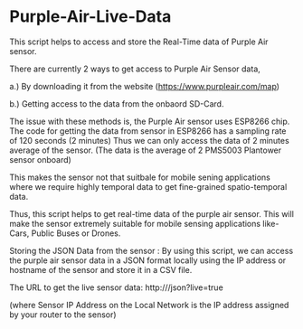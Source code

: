 # Purple-Air-Live-Data
This script helps to access and store the Real-Time data of Purple Air sensor. 

There are currently 2 ways to get access to Purple Air Sensor data, 

a.) By downloading it from the website (https://www.purpleair.com/map)  

b.) Getting access to the data from the onbaord SD-Card.

The issue with these methods is, the Purple Air sensor uses ESP8266 chip. The code for getting the data from sensor in ESP8266 has a sampling rate of 120 seconds (2 minutes)
Thus we can only access the data of 2 minutes average of the sensor. (The data is the average of 2 PMS5003 Plantower sensor onboard)

This makes the sensor not that suitbale for mobile sening applications where we require highly temporal data to get fine-grained spatio-temporal data.

Thus, this script helps to get real-time data of the purple air sensor. This will make the sensor extremely suitable for mobile sensing applications like- Cars, Public Buses or Drones.

Storing the JSON Data from the sensor : 
By using this script, we can access the purple air sensor data in a JSON format locally using the IP address or hostname of the sensor and store it in a CSV file.

The URL to get the live sensor data:
http://<Sensor IP Address on the Local Network or Hostname>/json?live=true
  
(where Sensor IP Address on the Local Network is the IP address assigned by your router to the sensor)
